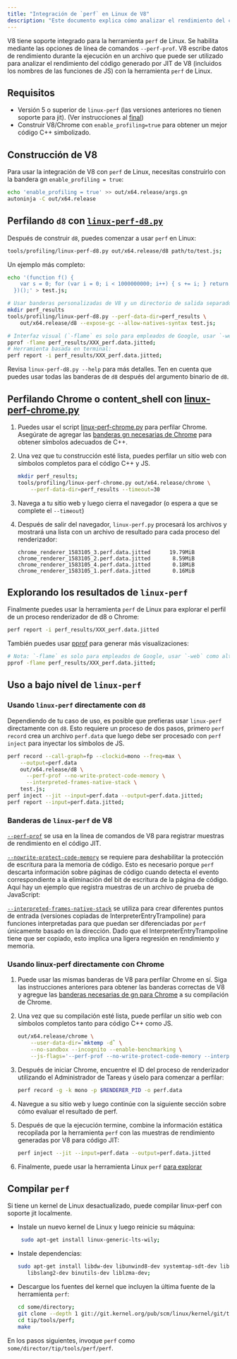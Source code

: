 ```yaml
---
title: "Integración de `perf` en Linux de V8"
description: "Este documento explica cómo analizar el rendimiento del código generado por JIT de V8 utilizando la herramienta `perf` de Linux."
---
```

V8 tiene soporte integrado para la herramienta `perf` de Linux. Se habilita mediante las opciones de línea de comandos `--perf-prof`.
V8 escribe datos de rendimiento durante la ejecución en un archivo que puede ser utilizado para analizar el rendimiento del código generado por JIT de V8 (incluidos los nombres de las funciones de JS) con la herramienta `perf` de Linux.

## Requisitos

- Versión 5 o superior de `linux-perf` (las versiones anteriores no tienen soporte para jit). (Ver instrucciones al [final](#build-perf))
- Construir V8/Chrome con `enable_profiling=true` para obtener un mejor código C++ simbolizado.

## Construcción de V8

Para usar la integración de V8 con `perf` de Linux, necesitas construirlo con la bandera gn `enable_profiling = true`:

```bash
echo 'enable_profiling = true' >> out/x64.release/args.gn
autoninja -C out/x64.release
```

## Perfilando `d8` con [`linux-perf-d8.py`](https://source.chromium.org/search?q=linux-perf-d8.py)

Después de construir `d8`, puedes comenzar a usar `perf` en Linux:

```bash
tools/profiling/linux-perf-d8.py out/x64.release/d8 path/to/test.js;
```

Un ejemplo más completo:

```bash
echo '(function f() {
    var s = 0; for (var i = 0; i < 1000000000; i++) { s += i; } return s;
  })();' > test.js;

# Usar banderas personalizadas de V8 y un directorio de salida separado para menos desorden:
mkdir perf_results
tools/profiling/linux-perf-d8.py --perf-data-dir=perf_results \
    out/x64.release/d8 --expose-gc --allow-natives-syntax test.js;

# Interfaz visual (`-flame` es solo para empleados de Google, usar `-web` como alternativa pública):
pprof -flame perf_results/XXX_perf.data.jitted;
# Herramienta basada en terminal:
perf report -i perf_results/XXX_perf.data.jitted;
```

Revisa `linux-perf-d8.py --help` para más detalles. Ten en cuenta que puedes usar todas las banderas de `d8` después del argumento binario de `d8`.


## Perfilando Chrome o content_shell con [linux-perf-chrome.py](https://source.chromium.org/search?q=linux-perf-chrome.py)

1. Puedes usar el script [linux-perf-chrome.py](https://source.chromium.org/search?q=linux-perf-chrome.py) para perfilar Chrome. Asegúrate de agregar las [banderas gn necesarias de Chrome](https://chromium.googlesource.com/chromium/src/+/master/docs/profiling.md#General-checkout-setup) para obtener símbolos adecuados de C++.

1. Una vez que tu construcción esté lista, puedes perfilar un sitio web con símbolos completos para el código C++ y JS.

    ```bash
    mkdir perf_results;
    tools/profiling/linux-perf-chrome.py out/x64.release/chrome \
        --perf-data-dir=perf_results --timeout=30
    ```

1. Navega a tu sitio web y luego cierra el navegador (o espera a que se complete el `--timeout`)
1. Después de salir del navegador, `linux-perf.py` procesará los archivos y mostrará una lista con un archivo de resultado para cada proceso del renderizador:

   ```
   chrome_renderer_1583105_3.perf.data.jitted      19.79MiB
   chrome_renderer_1583105_2.perf.data.jitted       8.59MiB
   chrome_renderer_1583105_4.perf.data.jitted       0.18MiB
   chrome_renderer_1583105_1.perf.data.jitted       0.16MiB
   ```

## Explorando los resultados de `linux-perf`

Finalmente puedes usar la herramienta `perf` de Linux para explorar el perfil de un proceso renderizador de d8 o Chrome:

```bash
perf report -i perf_results/XXX_perf.data.jitted
```

También puedes usar [pprof](https://github.com/google/pprof) para generar más visualizaciones:

```bash
# Nota: `-flame` es solo para empleados de Google, usar `-web` como alternativa pública:
pprof -flame perf_results/XXX_perf.data.jitted;
```

## Uso a bajo nivel de `linux-perf`

### Usando `linux-perf` directamente con `d8`

Dependiendo de tu caso de uso, es posible que prefieras usar `linux-perf` directamente con `d8`.
Esto requiere un proceso de dos pasos, primero `perf record` crea un archivo `perf.data` que luego debe ser procesado con `perf inject` para inyectar los símbolos de JS.

``` bash
perf record --call-graph=fp --clockid=mono --freq=max \
    --output=perf.data
    out/x64.release/d8 \
      --perf-prof --no-write-protect-code-memory \
      --interpreted-frames-native-stack \
    test.js;
perf inject --jit --input=perf.data --output=perf.data.jitted;
perf report --input=perf.data.jitted;
```

### Banderas de `linux-perf` de V8

[`--perf-prof`](https://source.chromium.org/search?q=FLAG_perf_prof) se usa en la línea de comandos de V8 para registrar muestras de rendimiento en el código JIT.

[`--nowrite-protect-code-memory`](https://source.chromium.org/search?q=FLAG_nowrite_protect_code_memory) se requiere para deshabilitar la protección de escritura para la memoria de código. Esto es necesario porque `perf` descarta información sobre páginas de código cuando detecta el evento correspondiente a la eliminación del bit de escritura de la página de código. Aquí hay un ejemplo que registra muestras de un archivo de prueba de JavaScript:

[`--interpreted-frames-native-stack`](https://source.chromium.org/search?q=FLAG_interpreted_frames_native_stack) se utiliza para crear diferentes puntos de entrada (versiones copiadas de InterpreterEntryTrampoline) para funciones interpretadas para que puedan ser diferenciadas por `perf` únicamente basado en la dirección. Dado que el InterpreterEntryTrampoline tiene que ser copiado, esto implica una ligera regresión en rendimiento y memoria.


### Usando linux-perf directamente con Chrome

1. Puede usar las mismas banderas de V8 para perfilar Chrome en sí. Siga las instrucciones anteriores para obtener las banderas correctas de V8 y agregue las [banderas necesarias de gn para Chrome](https://chromium.googlesource.com/chromium/src/+/master/docs/profiling.md#General-checkout-setup) a su compilación de Chrome.

1. Una vez que su compilación esté lista, puede perfilar un sitio web con símbolos completos tanto para código C++ como JS.

    ```bash
    out/x64.release/chrome \
        --user-data-dir=`mktemp -d` \
        --no-sandbox --incognito --enable-benchmarking \
        --js-flags='--perf-prof --no-write-protect-code-memory --interpreted-frames-native-stack'
    ```

1. Después de iniciar Chrome, encuentre el ID del proceso de renderizador utilizando el Administrador de Tareas y úselo para comenzar a perfilar:

    ```bash
    perf record -g -k mono -p $RENDERER_PID -o perf.data
    ```

1. Navegue a su sitio web y luego continúe con la siguiente sección sobre cómo evaluar el resultado de perf.

1. Después de que la ejecución termine, combine la información estática recopilada por la herramienta `perf` con las muestras de rendimiento generadas por V8 para código JIT:

   ```bash
   perf inject --jit --input=perf.data --output=perf.data.jitted
   ```

1. Finalmente, puede usar la herramienta Linux `perf` [para explorar](#Explore-linux-perf-results)

## Compilar `perf`

Si tiene un kernel de Linux desactualizado, puede compilar linux-perf con soporte jit localmente.

- Instale un nuevo kernel de Linux y luego reinicie su máquina:

  ```bash
   sudo apt-get install linux-generic-lts-wily;
  ```

- Instale dependencias:

  ```bash
  sudo apt-get install libdw-dev libunwind8-dev systemtap-sdt-dev libaudit-dev \
     libslang2-dev binutils-dev liblzma-dev;
  ```

- Descargue los fuentes del kernel que incluyen la última fuente de la herramienta `perf`:

  ```bash
  cd some/directory;
  git clone --depth 1 git://git.kernel.org/pub/scm/linux/kernel/git/tip/tip.git;
  cd tip/tools/perf;
  make
  ```

En los pasos siguientes, invoque `perf` como `some/director/tip/tools/perf/perf`.

